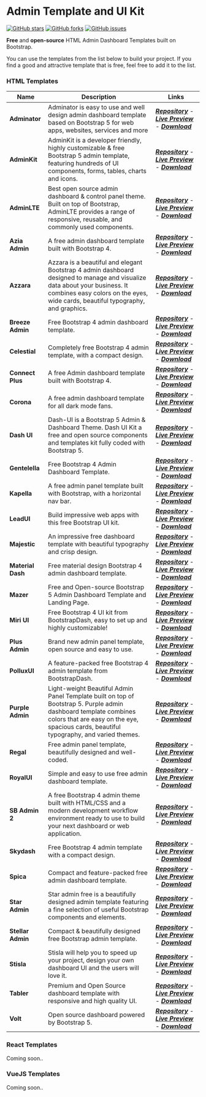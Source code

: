 # Admin Template and UI Kit

<a href="https://github.com/alfinauzikri/Admin-Template-and-UI-Kit/stargazers"><img alt="GitHub stars" src="https://img.shields.io/github/stars/alfinauzikri/Admin-Template-and-UI-Kit"></a> <a href="https://github.com/alfinauzikri/Admin-Template-and-UI-Kit/network"><img alt="GitHub forks" src="https://img.shields.io/github/forks/alfinauzikri/Admin-Template-and-UI-Kit"></a> <a href="https://github.com/alfinauzikri/Admin-Template-and-UI-Kit/issues"><img alt="GitHub issues" src="https://img.shields.io/github/issues/alfinauzikri/Admin-Template-and-UI-Kit"></a><br>

**Free** and **open-source** HTML Admin Dashboard Templates built on Bootstrap.

You can use the templates from the list below to build your project. If you find a good and attractive template that is free, feel free to add it to the list. 

### HTML Templates
Name | Description | Links
------------ | ------- | -------
**Adminator** | Adminator is easy to use and well design admin dashboard template based on Bootstrap 5 for web apps, websites, services and more | [**_Repository_**](https://github.com/puikinsh/Adminator-admin-dashboard) - [**_Live Preview_**](https://colorlib.com/polygon/adminator/index.html) - [**_Download_**](https://github.com/puikinsh/Adminator-admin-dashboard/releases)
**AdminKit** | AdminKit is a developer friendly, highly customizable & free Bootstrap 5 admin template, featuring hundreds of UI components, forms, tables, charts and icons. | [**_Repository_**](https://github.com/adminkit/adminkit) - [**_Live Preview_**](https://demo.adminkit.io/) - [**_Download_**](https://github.com/adminkit/adminkit/releases)
**AdminLTE** | Best open source admin dashboard & control panel theme. Built on top of Bootstrap, AdminLTE provides a range of responsive, reusable, and commonly used components. | [**_Repository_**](https://github.com/ColorlibHQ/AdminLTE) - [**_Live Preview_**](https://adminlte.io/themes/v3/) - [**_Download_**](https://github.com/ColorlibHQ/AdminLTE/releases)
**Azia Admin** | A free admin dashboard template built with Bootstrap 4. | [**_Repository_**](https://github.com/BootstrapDash/Azia-Admin-Bootstrap-Template) - [**_Live Preview_**](https://www.bootstrapdash.com/demo/azia-free/template/) - [**_Download_**](https://github.com/BootstrapDash/Azia-Admin-Bootstrap-Template/archive/refs/heads/master.zip)
**Azzara** | Azzara is a beautiful and elegant Bootstrap 4 admin dashboard designed to manage and visualize data about your business. It combines easy colors on the eyes, wide cards, beautiful typography, and graphics. | [**_Repository_**](https://github.com/themekita/azzara-admin-dashboard-template) - [**_Live Preview_**](http://demo.themekita.com/azzara/livepreview/examples/) - [**_Download_**](https://github.com/themekita/azzara-admin-dashboard-template/archive/refs/heads/master.zip)
**Breeze Admin** | Free Bootstrap 4 admin dashboard template. | [**_Repository_**](https://github.com/BootstrapDash/Breeze-Free-Bootstrap-Admin-Template) - [**_Live Preview_**](https://www.bootstrapdash.com/demo/breeze-free/template/index.html) - [**_Download_**](https://github.com/BootstrapDash/Breeze-Free-Bootstrap-Admin-Template/archive/refs/heads/master.zip)
**Celestial** | Completely free Bootstrap 4 admin template, with a compact design. | [**_Repository_**](https://github.com/BootstrapDash/celestialAdmin-free-admin-template) - [**_Live Preview_**](https://www.bootstrapdash.com/demo/celestial-free/template/index.html) - [**_Download_**](https://github.com/BootstrapDash/celestialAdmin-free-admin-template/archive/refs/heads/main.zip)
**Connect Plus** | A free Admin dashboard template built with Bootstrap 4. | [**_Repository_**](https://github.com/BootstrapDash/ConnectPlusAdmin-Free-Bootstrap-Admin-Template) - [**_Live Preview_**](https://www.bootstrapdash.com/demo/connect-plus-free/jquery/template/index.html) - [**_Download_**](https://github.com/BootstrapDash/ConnectPlusAdmin-Free-Bootstrap-Admin-Template/archive/refs/heads/master.zip)
**Corona** | A free admin dashboard template for all dark mode fans. | [**_Repository_**](https://github.com/BootstrapDash/corona-free-dark-bootstrap-admin-template) - [**_Live Preview_**](https://www.bootstrapdash.com/demo/corona-free/jquery/template/index.html) - [**_Download_**](https://github.com/BootstrapDash/corona-free-dark-bootstrap-admin-template/archive/refs/heads/master.zip)
**Dash UI** | Dash-UI is a Bootstrap 5 Admin & Dashboard Theme. Dash UI Kit a free and open source components and templates kit fully coded with Bootstrap 5. | [**_Repository_**](https://github.com/codescandy/Dash-UI) - [**_Live Preview_**](https://codescandy.com/dashui/index.html) - [**_Download_**](https://github.com/codescandy/Dash-UI/releases)
**Gentelella** | Free Bootstrap 4 Admin Dashboard Template. | [**_Repository_**](https://github.com/ColorlibHQ/gentelella) - [**_Live Preview_**](https://colorlib.com/polygon/gentelella/index.html) - [**_Download_**](https://github.com/ColorlibHQ/gentelella/releases)
**Kapella** | A free admin panel template built with Bootstrap, with a horizontal nav bar. | [**_Repository_**](https://github.com/BootstrapDash/Kapella-Free-Bootstrap-Admin-Template) - [**_Live Preview_**](https://www.bootstrapdash.com/demo/kapella-free/template/index.html) - [**_Download_**](https://github.com/BootstrapDash/Kapella-Free-Bootstrap-Admin-Template/archive/refs/heads/master.zip)
**LeadUI** | Build impressive web apps with this free Bootstrap UI kit. | [**_Repository_**](https://www.bootstrapdash.com/product/lead-ui/) - [**_Live Preview_**](https://www.bootstrapdash.com/demo/lead-ui-kit-free/demo/index.html) - [**_Download_**](https://www.bootstrapdash.com/product/lead-ui/)
**Majestic** | An impressive free dashboard template with beautiful typography and crisp design. | [**_Repository_**](https://github.com/BootstrapDash/MajesticAdmin-Free-Bootstrap-Admin-Template) - [**_Live Preview_**](https://www.bootstrapdash.com/demo/majestic-free/template/index.html) - [**_Download_**](https://github.com/BootstrapDash/MajesticAdmin-Free-Bootstrap-Admin-Template/archive/refs/heads/master.zip)
**Material Dash** | Free material design Bootstrap 4 admin dashboard template. | [**_Repository_**](https://github.com/BootstrapDash/Material-Admin) - [**_Live Preview_**](https://www.bootstrapdash.com/demo/material-admin-free/jquery/template/demo/index.html) - [**_Download_**](https://github.com/BootstrapDash/Material-Admin/archive/refs/heads/master.zip)
**Mazer** | Free and Open-source Bootstrap 5 Admin Dashboard Template and Landing Page. | [**_Repository_**](https://github.com/zuramai/mazer) - [**_Live Preview_**](https://zuramai.github.io/mazer/demo/index.html) - [**_Download_**](https://github.com/zuramai/mazer/releases)
**Miri UI** | Free Bootstrap 4 UI kit from BootstrapDash, easy to set up and highly customizable! | [**_Repository_**](https://www.bootstrapdash.com/product/miri-ui/) - [**_Live Preview_**](https://bootstrapdash.com/demo/miri-ui-kit-free/demo/index.html) - [**_Download_**](https://www.bootstrapdash.com/product/miri-ui/)
**Plus Admin** | Brand new admin panel template, open source and easy to use. | [**_Repository_**](https://github.com/BootstrapDash/PlusAdmin-Free-Bootstrap-Admin-Template) - [**_Live Preview_**](https://www.bootstrapdash.com/demo/plus-free/template/demo_1/index.html) - [**_Download_**](https://github.com/BootstrapDash/PlusAdmin-Free-Bootstrap-Admin-Template/archive/refs/heads/master.zip)
**PolluxUI** | A feature-packed free Bootstrap 4 admin template from BootstrapDash. | [**_Repository_**](https://github.com/BootstrapDash/polluxui-free-admin-template) - [**_Live Preview_**](https://www.bootstrapdash.com/demo/polluxui-free/template/) - [**_Download_**](https://github.com/BootstrapDash/polluxui-free-admin-template/archive/refs/heads/main.zip)
**Purple Admin** | Light-weight Beautiful Admin Panel Template built on top of Bootstrap 5. Purple admin dashboard template combines colors that are easy on the eye, spacious cards, beautiful typography, and varied themes. | [**_Repository_**](https://github.com/BootstrapDash/PurpleAdmin-Free-Admin-Template) - [**_Live Preview_**](https://www.bootstrapdash.com/product/purple-free-admin-template/) - [**_Download_**](https://github.com/BootstrapDash/PurpleAdmin-Free-Admin-Template/archive/refs/heads/master.zip)
**Regal** | Free admin panel template, beautifully designed and well-coded. | [**_Repository_**](https://github.com/BootstrapDash/Regal-Free-Bootstrap-Admin-Template) - [**_Live Preview_**](https://www.bootstrapdash.com/demo/regal-free/template/index.html) - [**_Download_**](https://github.com/BootstrapDash/Regal-Free-Bootstrap-Admin-Template/archive/refs/heads/master.zip)
**RoyalUI** | Simple and easy to use free admin dashboard template. | [**_Repository_**](https://github.com/BootstrapDash/RoyalUI-Free-Bootstrap-Admin-Template) - [**_Live Preview_**](https://www.bootstrapdash.com/demo/royalui-free/template/index.html) - [**_Download_**](https://github.com/BootstrapDash/RoyalUI-Free-Bootstrap-Admin-Template/archive/refs/heads/master.zip)
**SB Admin 2** | A free Bootstrap 4 admin theme built with HTML/CSS and a modern development workflow environment ready to use to build your next dashboard or web application. | [**_Repository_**](https://github.com/startbootstrap/startbootstrap-sb-admin-2) - [**_Live Preview_**](https://startbootstrap.com/previews/sb-admin-2) - [**_Download_**](https://github.com/startbootstrap/startbootstrap-sb-admin-2/archive/gh-pages.zip)
**Skydash** | Free Bootstrap 4 admin template with a compact design. | [**_Repository_**](https://github.com/BootstrapDash/skydash-free-bootstrap-admin-template) - [**_Live Preview_**](https://bootstrapdash.com/demo/skydash-free/template/) - [**_Download_**](https://github.com/BootstrapDash/skydash-free-bootstrap-admin-template/archive/refs/heads/main.zip)
**Spica** | Compact and feature-packed free admin dashboard template. | [**_Repository_**](https://github.com/BootstrapDash/SpicaAdmin-Free-Bootstrap-Admin-Template) - [**_Live Preview_**](https://www.bootstrapdash.com/demo/spica-free/template/index.html) - [**_Download_**](https://github.com/BootstrapDash/SpicaAdmin-Free-Bootstrap-Admin-Template/archive/refs/heads/master.zip)
**Star Admin** | Star admin free is a beautifully designed admin template featuring a fine selection of useful Bootstrap components and elements. | [**_Repository_**](https://github.com/BootstrapDash/star-admin2-free-admin-template) - [**_Live Preview_**](https://www.bootstrapdash.com/demo/star-admin2-free/template/) - [**_Download_**](https://github.com/BootstrapDash/star-admin2-free-admin-template/archive/refs/heads/main.zip)
**Stellar Admin** | Compact & beautifully designed free Bootstrap admin template. | [**_Repository_**](https://github.com/BootstrapDash/Stellar) - [**_Live Preview_**](https://www.bootstrapdash.com/demo/stellar-admin-free/jquery/index.html) - [**_Download_**](https://github.com/BootstrapDash/Stellar/archive/refs/heads/master.zip)
**Stisla** | Stisla will help you to speed up your project, design your own dashboard UI and the users will love it. | [**_Repository_**](https://github.com/stisla/stisla) - [**_Live Preview_**](https://demo.getstisla.com/) - [**_Download_**](https://github.com/stisla/stisla/releases)
**Tabler** | Premium and Open Source dashboard template with responsive and high quality UI. | [**_Repository_**](https://github.com/tabler/tabler) - [**_Live Preview_**](https://preview.tabler.io/) - [**_Download_**](https://github.com/tabler/tabler/releases)
**Volt** | Open source dashboard powered by Bootstrap 5. | [**_Repository_**](https://github.com/themesberg/volt-bootstrap-5-dashboard) - [**_Live Preview_**](https://demo.themesberg.com/volt/pages/dashboard/dashboard.html) - [**_Download_**](https://github.com/themesberg/volt-bootstrap-5-dashboard/releases)

### React Templates
Coming soon..

### VueJS Templates
Coming soon..
